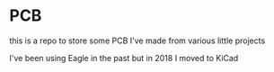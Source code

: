 # PCB

this is a repo to store some PCB I've made from various little projects

I've been using Eagle in the past but in 2018 I moved to KiCad
